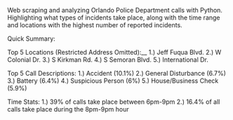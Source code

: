 Web scraping and analyzing Orlando Police Department calls with Python. 
Highlighting what types of incidents take place, along with the time range and locations with the highest number of reported incidents.

Quick Summary:

Top 5 Locations (Restricted Address Omitted):__
1.) Jeff Fuqua Blvd.
2.) W Colonial Dr.
3.) S Kirkman Rd.
4.) S Semoran Blvd.
5.) International Dr.

Top 5 Call Descriptions:
1.) Accident (10.1%)
2.) General Disturbance (6.7%)
3.) Battery (6.4%)
4.) Suspicious Person (6%)
5.) House/Business Check (5.9%)

Time Stats:
1.) 39% of calls take place between 6pm-9pm
2.) 16.4% of all calls take place during the 8pm-9pm hour

